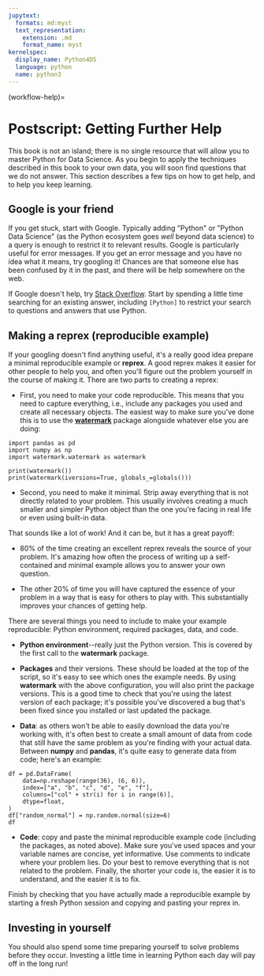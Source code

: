 ```yaml
---
jupytext:
  formats: md:myst
  text_representation:
    extension: .md
    format_name: myst
kernelspec:
  display_name: Python4DS
  language: python
  name: python3
---
```

(workflow-help)=
# Postscript: Getting Further Help

This book is not an island; there is no single resource that will allow you to master Python for Data Science. As you begin to apply the techniques described in this book to your own data, you will soon find questions that we do not answer. This section describes a few tips on how to get help, and to help you keep learning.

## Google is your friend

If you get stuck, start with Google. Typically adding "Python" or "Python Data Science" (as the Python ecosystem goes *well* beyond data science) to a query is enough to restrict it to relevant results. Google is particularly useful for error messages. If you get an error message and you have no idea what it means, try googling it! Chances are that someone else has been confused by it in the past, and there will be help somewhere on the web.

If Google doesn't help, try [Stack Overflow](http://stackoverflow.com). Start by spending a little time searching for an existing answer, including `[Python]` to restrict your search to questions and answers that use Python.

## Making a reprex (reproducible example)

If your googling doesn't find anything useful, it's a really good idea prepare a minimal reproducible example or **reprex**.
A good reprex makes it easier for other people to help you, and often you'll figure out the problem yourself in the course of making it. There are two parts to creating a reprex:

- First, you need to make your code reproducible. This means that you need to capture everything, i.e., include any packages you used and create all necessary objects. The easiest way to make sure you've done this is to use the [**watermark**](https://github.com/rasbt/watermark) package alongside whatever else you are doing:

```{code-cell} ipython3
import pandas as pd
import numpy as np
import watermark.watermark as watermark

print(watermark())
print(watermark(iversions=True, globals_=globals()))
```

- Second, you need to make it minimal. Strip away everything that is not directly related to your problem. This usually involves creating a much smaller and simpler Python object than the one you're facing in real life or even using built-in data.

That sounds like a lot of work! And it can be, but it has a great payoff:

- 80% of the time creating an excellent reprex reveals the source of your problem. It's amazing how often the process of writing up a self-contained and minimal example allows you to answer your own question.

- The other 20% of time you will have captured the essence of your problem in a way that is easy for others to play with. This substantially improves your chances of getting help.

There are several things you need to include to make your example reproducible: Python environment, required packages, data, and code.

- **Python environment**--really just the Python version. This is covered by the first call to the **watermark** package.

- **Packages** and their versions. These should be loaded at the top of the script, so it's easy to see which ones the example needs. By using **watermark** with the above configuration, you will also print the package versions. This is a good time to check that you're using the latest version of each package; it's possible you've discovered a bug that's been fixed since you installed or last updated the package.

- **Data**: as others won't be able to easily download the data you're working with, it's often best to create a small amount of data from code that still have the same problem as you're finding with your actual data. Between **numpy** and **pandas**, it's quite easy to generate data from code; here's an example:

```{code-cell} ipython3
df = pd.DataFrame(
    data=np.reshape(range(36), (6, 6)),
    index=["a", "b", "c", "d", "e", "f"],
    columns=["col" + str(i) for i in range(6)],
    dtype=float,
)
df["random_normal"] = np.random.normal(size=6)
df
```

- **Code**: copy and paste the minimal reproducible example code (including the packages, as noted above). Make sure you've used spaces and your variable names are concise, yet informative. Use comments to indicate where your problem lies. Do your best to remove everything that is not related to the problem. Finally, the shorter your code is, the easier it is to understand, and the easier it is to fix.

Finish by checking that you have actually made a reproducible example by starting a fresh Python session and copying and pasting your reprex in.

## Investing in yourself

You should also spend some time preparing yourself to solve problems before they occur. Investing a little time in learning Python each day will pay off in the long run!
